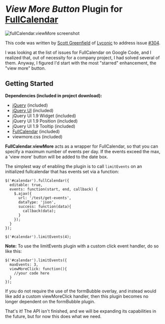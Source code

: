 # _View More Button_ Plugin for [FullCalendar][0]

![fullCalendar.viewMore screenshot](http://dl.dropbox.com/u/18579768/limit_events.png)

This code was written by [Scott Greenfield][1] of [Lyconic][2] to address issue [#304][3].

I was looking at the list of issues for FullCalendar on Google Code, and I realized that, 
out of necessity for a company project, I had solved several of them. Anyway, I figured 
I'd start with the most "starred" enhancement, the "view more" button.

## Getting Started

**Dependencies (included in project download):**

* [jQuery](http://jquery.com) (included)
* [jQuery UI](http://jqueryui.com/) (included)
* jQuery UI 1.9 Widget (included)
* jQuery UI 1.9 Position (included)
* jQuery UI 1.9 Tooltip (included)
* [FullCalendar](http://arshaw.com/fullcalendar/) (included)
* viewmore.css (included)

**FullCalendar.viewMore** acts as a wrapper for FullCalendar, so that you can specify a maximum number of events per day. If the events exceed the max, a 'view more' button will be added to the date box.

The simplest way of enabling the plugin is to call `limitEvents` on an initialized fullcalendar that has events set via a function:

    $('#calendar').fullCalendar({
      editable: true,      
      events: function(start, end, callback) {
        $.ajax({
          url: '/test/get-events',
          dataType: 'json',
          success: function(data){
            callback(data);
          }
        });
      }
    });

    $('#calendar').limitEvents(4);

**Note:**  To use the limitEvents plugin with a custom click event handler, do so like this:

    $('#calendar').limitEvents({
      maxEvents: 3,
      viewMoreClick: function(){
        //your code here
      }
    });
    
If you do not require the use of the formBubble overlay, and instead would like add a custom viewMoreClick handler, then this plugin becomes no longer dependent on the formBubble plugin.

That's it! The API isn't finished, and we will be expanding its capabilities in the future, but for now this does what we need.

  [0]: http://arshaw.com/fullcalendar/
  [1]: mailto:jquery.fun@gmail.com
  [2]: http://lyconic.com/about
  [3]: http://code.google.com/p/fullcalendar/issues/detail?id=304

